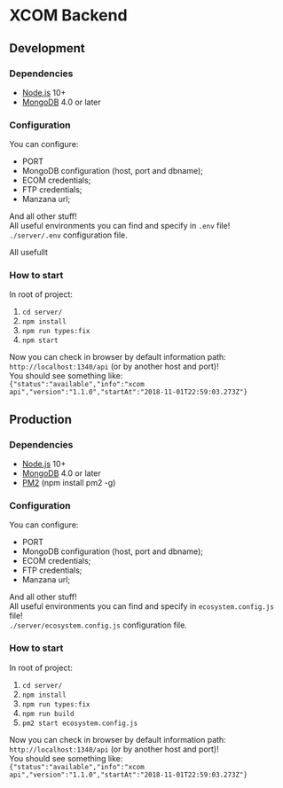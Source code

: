 # XCOM Backend

## Development
### Dependencies
- [Node.js](https://nodejs.org/uk/) 10+
- [MongoDB](https://docs.mongodb.com/manual/installation/) 4.0 or later
### Configuration
You can configure:
- PORT
- MongoDB configuration (host, port and dbname);  
- ECOM credentials;  
- FTP credentials;  
- Manzana url;  

And all other stuff!  
All useful environments you can find and specify in ```.env``` file!   
```./server/.env``` configuration file.


All usefullt
### How to start
In root of project:
1) ```cd server/ ```
1) ```npm install```  
1) ```npm run types:fix``` 
1) ```npm start ```  

Now you can check in browser by default information path: ```http://localhost:1340/api``` (or by another host and port)!  
You should see something like:  
```{"status":"available","info":"xcom api","version":"1.1.0","startAt":"2018-11-01T22:59:03.273Z"}```

## Production
### Dependencies
- [Node.js](https://nodejs.org/uk/) 10+
- [MongoDB](https://docs.mongodb.com/manual/installation/) 4.0 or later
- [PM2](https://www.npmjs.com/package/pm2) (npm install pm2 -g)
### Configuration
You can configure:
- PORT
- MongoDB configuration (host, port and dbname);  
- ECOM credentials;  
- FTP credentials;  
- Manzana url;  

And all other stuff!  
All useful environments you can find and specify in ```ecosystem.config.js``` file!   
```./server/ecosystem.config.js``` configuration file.
### How to start
In root of project:
1) ```cd server/ ```
1) ```npm install```  
1) ```npm run types:fix``` 
1) ```npm run build``` 
1) ```pm2 start ecosystem.config.js ```   

Now you can check in browser by default information path: ```http://localhost:1340/api``` (or by another host and port)!  
You should see something like:  
```{"status":"available","info":"xcom api","version":"1.1.0","startAt":"2018-11-01T22:59:03.273Z"}```
